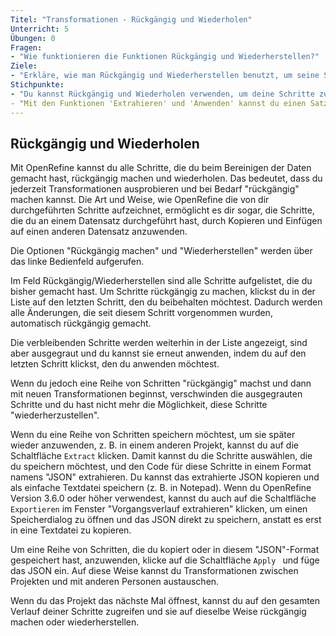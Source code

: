 ```yaml
---
Titel: "Transformationen - Rückgängig und Wiederholen"
Unterricht: 5
Übungen: 0
Fragen:
- "Wie funktionieren die Funktionen Rückgängig und Wiederherstellen?"
Ziele:
- "Erkläre, wie man Rückgängig und Wiederherstellen benutzt, um seine Schritte zurückzuverfolgen"
Stichpunkte:
- "Du kannst Rückgängig und Wiederholen verwenden, um deine Schritte zurückzuverfolgen.
- "Mit den Funktionen 'Extrahieren' und 'Anwenden' kannst du einen Satz von Schritten speichern und auf einen neuen Satz von Daten anwenden"
---
```


## Rückgängig und Wiederholen
Mit OpenRefine kannst du alle Schritte, die du beim Bereinigen der Daten gemacht hast, rückgängig machen und wiederholen. 
Das bedeutet, dass du jederzeit Transformationen ausprobieren und bei Bedarf "rückgängig" machen kannst. Die Art und Weise, 
wie OpenRefine die von dir durchgeführten Schritte aufzeichnet, ermöglicht es dir sogar, die Schritte, die du an einem Datensatz 
durchgeführt hast, durch Kopieren und Einfügen auf einen anderen Datensatz anzuwenden.

Die Optionen "Rückgängig machen" und "Wiederherstellen" werden über das linke Bedienfeld aufgerufen.

Im Feld Rückgängig/Wiederherstellen sind alle Schritte aufgelistet, die du bisher gemacht hast. 
Um Schritte rückgängig zu machen, klickst du in der Liste auf den letzten Schritt, den du beibehalten möchtest. 
Dadurch werden alle Änderungen, die seit diesem Schritt vorgenommen wurden, automatisch rückgängig gemacht.

Die verbleibenden Schritte werden weiterhin in der Liste angezeigt, sind aber ausgegraut und du kannst sie erneut anwenden, 
indem du auf den letzten Schritt klickst, den du anwenden möchtest.

Wenn du jedoch eine Reihe von Schritten "rückgängig" machst und dann mit neuen Transformationen beginnst, 
verschwinden die ausgegrauten Schritte und du hast nicht mehr die Möglichkeit, diese Schritte "wiederherzustellen".

Wenn du eine Reihe von Schritten speichern möchtest, um sie später wieder anzuwenden, z. B. in einem anderen Projekt, 
kannst du auf die Schaltfläche ``Extract`` klicken. Damit kannst du die Schritte auswählen, die du speichern möchtest, 
und den Code für diese Schritte in einem Format namens "JSON" extrahieren. Du kannst das extrahierte JSON kopieren und 
als einfache Textdatei speichern (z. B. in Notepad). Wenn du OpenRefine Version 3.6.0 oder höher verwendest, kannst du auch
auf die Schaltfläche ``Exportieren`` im Fenster "Vorgangsverlauf extrahieren" klicken, um einen Speicherdialog zu öffnen und 
das JSON direkt zu speichern, anstatt es erst in eine Textdatei zu kopieren.

Um eine Reihe von Schritten, die du kopiert oder in diesem "JSON"-Format gespeichert hast, anzuwenden, 
klicke auf die Schaltfläche ``Apply `` und füge das JSON ein. Auf diese Weise kannst du Transformationen 
zwischen Projekten und mit anderen Personen austauschen.

Wenn du das Projekt das nächste Mal öffnest, kannst du auf den gesamten Verlauf deiner Schritte zugreifen 
und sie auf dieselbe Weise rückgängig machen oder wiederherstellen.
